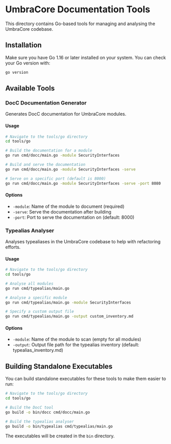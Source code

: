 # UmbraCore Documentation Tools

This directory contains Go-based tools for managing and analysing the UmbraCore codebase.

## Installation

Make sure you have Go 1.16 or later installed on your system. You can check your Go version with:

```bash
go version
```

## Available Tools

### DocC Documentation Generator

Generates DocC documentation for UmbraCore modules.

#### Usage

```bash
# Navigate to the tools/go directory
cd tools/go

# Build the documentation for a module
go run cmd/docc/main.go -module SecurityInterfaces

# Build and serve the documentation
go run cmd/docc/main.go -module SecurityInterfaces -serve

# Serve on a specific port (default is 8000)
go run cmd/docc/main.go -module SecurityInterfaces -serve -port 8080
```

#### Options

- `-module`: Name of the module to document (required)
- `-serve`: Serve the documentation after building
- `-port`: Port to serve the documentation on (default: 8000)

### Typealias Analyser

Analyses typealiases in the UmbraCore codebase to help with refactoring efforts.

#### Usage

```bash
# Navigate to the tools/go directory
cd tools/go

# Analyse all modules
go run cmd/typealias/main.go

# Analyse a specific module
go run cmd/typealias/main.go -module SecurityInterfaces

# Specify a custom output file
go run cmd/typealias/main.go -output custom_inventory.md
```

#### Options

- `-module`: Name of the module to scan (empty for all modules)
- `-output`: Output file path for the typealias inventory (default: typealias_inventory.md)

## Building Standalone Executables

You can build standalone executables for these tools to make them easier to run:

```bash
# Navigate to the tools/go directory
cd tools/go

# Build the DocC tool
go build -o bin/docc cmd/docc/main.go

# Build the typealias analyser
go build -o bin/typealias cmd/typealias/main.go
```

The executables will be created in the `bin` directory.
